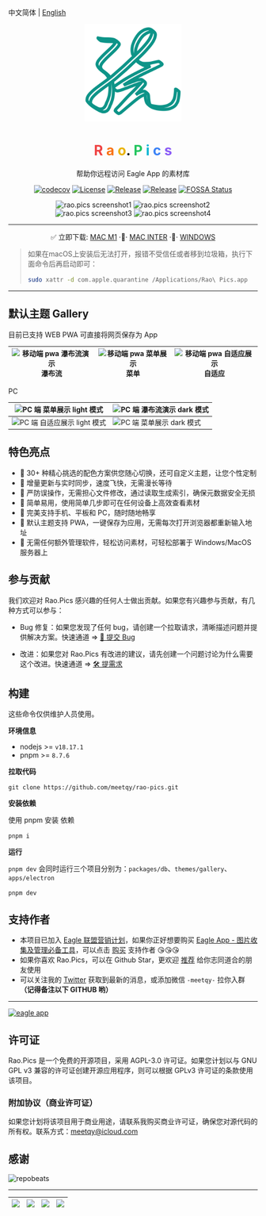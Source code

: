 中文简体 | [English](./README-EN.md)

<div align="center">
    <a href="https://rao.pics" target="_blank">
        <img width="196" src="./icons/logo.svg" alt="rao.pics logo"/>
    </a>
    <h1 align="center">
        <span style="color:#ef4444">R</span>
        <span style="color:#f97316">a</span>
        <span style="color:#eab308">o</span>.
        <span style="color:#22c55e">P</span>
        <span style="color:#06b6d4">i</span>
        <span style="color:#3b82f6">c</span>
        <span style="color:#8b5cf6">s</span>
    </h1>
    <p align="center">帮助你远程访问 Eagle App 的素材库</p>
    <p align="center">
        <a href="https://codecov.io/gh/meetqy/rao-pics" target="_blank"><img alt="codecov" src="https://codecov.io/gh/meetqy/rao-pics/graph/badge.svg?token=G9UG6SEOZK"/></a>
        <a href="https://github.com/rao-pics/core/blob/main/LICENSE" target="_blank"><img alt="License" src="https://img.shields.io/github/license/rao-pics/core"/></a>
        <a href="https://github.com/rao-pics/core/releases" target="_blank"><img alt="Release" src="https://img.shields.io/github/v/release/rao-pics/core"/></a>
        <a href="https://github.com/rao-pics/rao-pics/releases" target="_blank"><img alt="Release" src="https://img.shields.io/github/downloads/rao-pics/core/total"/></a>
        <a href="https://app.fossa.com/projects/git%2Bgithub.com%2Fmeetqy%2Frao-pics?ref=badge_small" title="FOSSA Status"><img alt="FOSSA Status" src="https://app.fossa.com/api/projects/git%2Bgithub.com%2Fmeetqy%2Frao-pics.svg?type=small"/></a>
    </p>
</div>

<div align="center">
    <img width='49.5%' src="https://github.com/meetqy/rao-pics/assets/18411315/5c106f28-1122-4f81-a7be-3ac5d1f3d446" alt="rao.pics screenshot1"/>
    <img width='49.5%' src="https://github.com/meetqy/rao-pics/assets/18411315/13a82543-50b5-43b5-9d02-2dc50a03aaa3" alt="rao.pics screenshot2"/>
</div>

<div align="center">
    <img width='49.5%' src="https://github.com/meetqy/rao-pics/assets/18411315/de85b011-f8be-45fd-8841-e9cffcb5a7e5" alt="rao.pics screenshot3"/>
    <img width='49.5%' src="https://github.com/meetqy/rao-pics/assets/18411315/644f81bb-b444-42c3-ae53-e2a2399a1e03" alt="rao.pics screenshot4"/>
</div>

---

<p align="center">
    ✅ 立即下载: 
    <a href="https://github.com/meetqy/rao-pics/releases/latest">MAC M1</a>
    <span> </span>·🚶·<span> </span>
    <a href="https://github.com/meetqy/rao-pics/releases/latest">MAC INTER</a>
    <span> </span>·🚶·<span> </span>
    <a href="https://github.com/meetqy/rao-pics/releases/latest">WINDOWS</a>
</p>

> 如果在macOS上安装后无法打开，报错不受信任或者移到垃圾箱，执行下面命令后再启动即可：
>
> ```sh
> sudo xattr -d com.apple.quarantine /Applications/Rao\ Pics.app
> ```

---

## 默认主题 Gallery

目前已支持 WEB PWA 可直接将网页保存为 App

| <img alt="移动端 pwa 瀑布流演示" src="https://i.imgur.com/vzHAKA6.png"/> 瀑布流 | <img alt="移动端 pwa 菜单展示" src="https://i.imgur.com/WrX7Rnn.png"/> 菜单 | <img alt="移动端 pwa 自适应展示" src="https://i.imgur.com/VOOOvR7.png"/> 自适应 |
| :-----------------------------------------------------------------------------: | :-------------------------------------------------------------------------: | :-----------------------------------------------------------------------------: |

PC

| <img alt="PC 端 菜单展示 light 模式" src="https://i.imgur.com/CMB0JRg.png"/>   | <img src="https://i.imgur.com/aVACzP3.png" alt="PC 端 瀑布流演示 dark 模式" /> |
| ------------------------------------------------------------------------------ | ------------------------------------------------------------------------------ |
| <img alt="PC 端 自适应展示 light 模式" src="https://i.imgur.com/jkTaBlI.png"/> | <img alt="PC 端 菜单展示 dark 模式" src="https://i.imgur.com/GnfKRM5.png"/>    |

## 特色亮点

- 🎨 30+ 种精心挑选的配色方案供您随心切换，还可自定义主题，让您个性定制
- 🔌 增量更新与实时同步，速度飞快，无需漫长等待
- 🔐 严防误操作，无需担心文件修改，通过读取生成索引，确保元数据安全无损
- 🔸 简单易用，使用简单几步即可在任何设备上高效查看素材
- 📱 完美支持手机、平板和 PC，随时随地畅享
- 📌 默认主题支持 PWA，一键保存为应用，无需每次打开浏览器都重新输入地址
- 🎊 无需任何额外管理软件，轻松访问素材，可轻松部署于 Windows/MacOS 服务器上

## 参与贡献

我们欢迎对 Rao.Pics 感兴趣的任何人士做出贡献。如果您有兴趣参与贡献，有几种方式可以参与：

- Bug 修复：如果您发现了任何 bug，请创建一个拉取请求，清晰描述问题并提供解决方案。快速通道 => [🐞 提交 Bug](https://github.com/meetqy/rao-pics/issues/new?assignees=&labels=Bug&projects=&template=bug_report.yml&title=bug%3A+)

- 改进：如果您对 Rao.Pics 有改进的建议，请先创建一个问题讨论为什么需要这个改进。快速通道 => [🛠 提需求](https://github.com/meetqy/rao-pics/issues/new?assignees=&labels=%E2%9C%A8+enhancement&projects=&template=feature_request.yml&title=feat%3A+)

## 构建

这些命令仅供维护人员使用。

**环境信息**

- nodejs >= `v18.17.1`
- pnpm >= `8.7.6`

**拉取代码**

```
git clone https://github.com/meetqy/rao-pics.git
```

**安装依赖**

使用 pnpm 安装 依赖

```
pnpm i
```

**运行**

`pnpm dev` 会同时运行三个项目分别为：`packages/db`、`themes/gallery`、`apps/electron`

```
pnpm dev
```

## 支持作者

- 本项目已加入 [Eagle 联盟营销计划](https://eagle.cool/affiliate)，如果你正好想要购买 [Eagle App - 图片收集及管理必备工具](https://eagle.sjv.io/rao)，可以点击 [购买](https://eagle.sjv.io/rao) 支持作者 😘😘😘
- 如果你喜欢 Rao.Pics，可以在 Github Star，更欢迎 [推荐](https://twitter.com/intent/tweet?text=View%20Images%20on%20Any%20device.https://github.com/rao-pics/core) 给你志同道合的朋友使用
- 可以关注我的 [Twitter](https://twitter.com/meetqy) 获取到最新的消息，或添加微信 `-meetqy-` 拉你入群 **（记得备注以下 GITHUB 哟）**

---

<a href="https://eagle.sjv.io/rao">
    <img src="https://file.notion.so/f/f/e28893ab-ca65-405a-a390-f6c1f240bb0a/cee66542-d85e-4996-832c-4e99434f2d53/Logo.svg?id=d04cf110-ecc6-4b3c-9e0f-c58349400971&table=block&spaceId=e28893ab-ca65-405a-a390-f6c1f240bb0a&expirationTimestamp=1702627200000&signature=mmZLHr8usXJtRpHSaQHy90BkGR36o_25VLj3bg1O74U&downloadName=Logo.svg" width="96" alt="eagle app" />
</a>

## 许可证

Rao.Pics 是一个免费的开源项目，采用 AGPL-3.0 许可证。如果您计划以与 GNU GPL v3 兼容的许可证创建开源应用程序，则可以根据 GPLv3 许可证的条款使用该项目。

### 附加协议（商业许可证）

如果您计划将该项目用于商业用途，请联系我购买商业许可证，确保您对源代码的所有权。联系方式：meetqy@icloud.com

## 感谢

<img src="https://repobeats.axiom.co/api/embed/e9735009c7d58372e055f2875a36283f25a60540.svg" width="100%"  alt="repobeats"/>

---

| <a href="https://www.jetbrains.com/zh-cn/community/opensource/#support"><img width="100" src="https://resources.jetbrains.com/storage/products/company/brand/logos/jb_beam.png" /></a> | <a href="https://developer.mend.io/github/meetqy/rao-pics"><img src="https://developer.mend.io/assets/mend-logo.svg" width="100"/></a> | <a href="https://app.fossa.com/projects/git%2Bgithub.com%2Fmeetqy%2Frao-pics/refs/branch/main/3bad02d7e6c4f87c4170d847e106573e12f811dd/preview"><img src="https://avatars.githubusercontent.com/u/9543448" width="100"/></a> | <a href="https://app.codecov.io/gh/meetqy/rao-pics"><img width="100" src="https://files.readme.io/5affb88-codecov.svg"/></a> |
| :------------------------------------------------------------------------------------------------------------------------------------------------------------------------------------: | :------------------------------------------------------------------------------------------------------------------------------------: | :--------------------------------------------------------------------------------------------------------------------------------------------------------------------------------------------------------------------------: | :--------------------------------------------------------------------------------------------------------------------------: |
